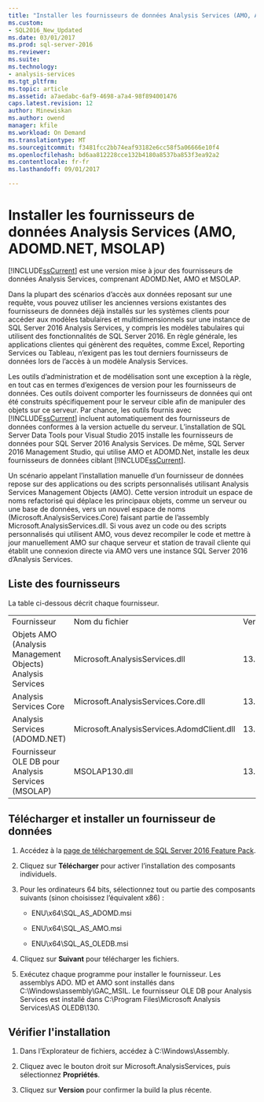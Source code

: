 ```yaml
---
title: "Installer les fournisseurs de données Analysis Services (AMO, ADOMD.NET, MSOLAP) | Documents Microsoft"
ms.custom:
- SQL2016_New_Updated
ms.date: 03/01/2017
ms.prod: sql-server-2016
ms.reviewer: 
ms.suite: 
ms.technology:
- analysis-services
ms.tgt_pltfrm: 
ms.topic: article
ms.assetid: a7aedabc-6af9-4698-a7a4-98f894001476
caps.latest.revision: 12
author: Minewiskan
ms.author: owend
manager: kfile
ms.workload: On Demand
ms.translationtype: MT
ms.sourcegitcommit: f3481fcc2bb74eaf93182e6cc58f5a06666e10f4
ms.openlocfilehash: bd6aa812228cce132b4180a8537ba853f3ea92a2
ms.contentlocale: fr-fr
ms.lasthandoff: 09/01/2017

---
```

# <a name="install-analysis-services-data-providers-amo-adomdnet-msolap"></a>Installer les fournisseurs de données Analysis Services (AMO, ADOMD.NET, MSOLAP)
  [!INCLUDE[ssCurrent](../../../includes/sscurrent-md.md)] est une version mise à jour des fournisseurs de données Analysis Services, comprenant ADOMD.Net, AMO et MSOLAP.  
  
 Dans la plupart des scénarios d’accès aux données reposant sur une requête, vous pouvez utiliser les anciennes versions existantes des fournisseurs de données déjà installés sur les systèmes clients pour accéder aux modèles tabulaires et multidimensionnels sur une instance de SQL Server 2016 Analysis Services, y compris les modèles tabulaires qui utilisent des fonctionnalités de SQL Server 2016. En règle générale, les applications clientes qui génèrent des requêtes, comme Excel, Reporting Services ou Tableau, n’exigent pas les tout derniers fournisseurs de données lors de l’accès à un modèle Analysis Services.  
  
 Les outils d’administration et de modélisation sont une exception à la règle, en tout cas en termes d’exigences de version pour les fournisseurs de données. Ces outils doivent comporter les fournisseurs de données qui ont été construits spécifiquement pour le serveur cible afin de manipuler des objets sur ce serveur. Par chance, les outils fournis avec [!INCLUDE[ssCurrent](../../../includes/sscurrent-md.md)] incluent automatiquement des fournisseurs de données conformes à la version actuelle du serveur.  L’installation de SQL Server Data Tools pour Visual Studio 2015 installe les fournisseurs de données pour SQL Server 2016 Analysis Services. De même, SQL Server 2016 Management Studio, qui utilise AMO et ADOMD.Net, installe les deux fournisseurs de données ciblant [!INCLUDE[ssCurrent](../../../includes/sscurrent-md.md)].  
  
 Un scénario appelant l’installation manuelle d’un fournisseur de données repose sur des applications ou des scripts personnalisés utilisant Analysis Services Management Objects (AMO). Cette version introduit un espace de noms refactorisé qui déplace les principaux objets, comme un serveur ou une base de données, vers un nouvel espace de noms (Microsoft.AnalysisServices.Core) faisant partie de l’assembly Microsoft.AnalysisServices.dll. Si vous avez un code ou des scripts personnalisés qui utilisent AMO, vous devez recompiler le code et mettre à jour manuellement AMO sur chaque serveur et station de travail cliente qui établit une connexion directe via AMO vers une instance SQL Server 2016 d’Analysis Services.  
  
## <a name="provider-list"></a>Liste des fournisseurs  
 La table ci-dessous décrit chaque fournisseur.  
  
||||  
|-|-|-|  
|Fournisseur|Nom du fichier|Version|  
|Objets AMO (Analysis Management Objects) Analysis Services|Microsoft.AnalysisServices.dll|13.0.0.0|  
|Analysis Services Core|Microsoft.AnalysisServices.Core.dll|13.0.0.0|  
|Analysis Services (ADOMD.NET)|Microsoft.AnalysisServices.AdomdClient.dll|13.0.0.0|  
|Fournisseur OLE DB pour Analysis Services (MSOLAP)|MSOLAP130.dll|13.0.0.0|  
  
## <a name="download-and-install-data-provider"></a>Télécharger et installer un fournisseur de données  
  
1.  Accédez à la [page de téléchargement de SQL Server 2016 Feature Pack](http://go.microsoft.com/fwlink/?LinkID=398150).  
  
2.  Cliquez sur **Télécharger** pour activer l’installation des composants individuels.  
  
3.  Pour les ordinateurs 64 bits, sélectionnez tout ou partie des composants suivants (sinon choisissez l’équivalent x86) :  
  
    -   ENU\x64\SQL_AS_ADOMD.msi  
  
    -   ENU\x64\SQL_AS_AMO.msi  
  
    -   ENU\x64\SQL_AS_OLEDB.msi  
  
4.  Cliquez sur **Suivant** pour télécharger les fichiers.  
  
5.  Exécutez chaque programme pour installer le fournisseur. Les assemblys ADO. MD et AMO sont installés dans C:\Windows\assembly\GAC_MSIL. Le fournisseur OLE DB pour Analysis Services est installé dans C:\Program Files\Microsoft Analysis Services\AS OLEDB\130.  
  
## <a name="verify-installation"></a>Vérifier l'installation  
  
1.  Dans l’Explorateur de fichiers, accédez à C:\Windows\Assembly.  
  
2.  Cliquez avec le bouton droit sur Microsoft.AnalysisServices, puis sélectionnez **Propriétés**.  
  
3.  Cliquez sur **Version** pour confirmer la build la plus récente.  
  
  

